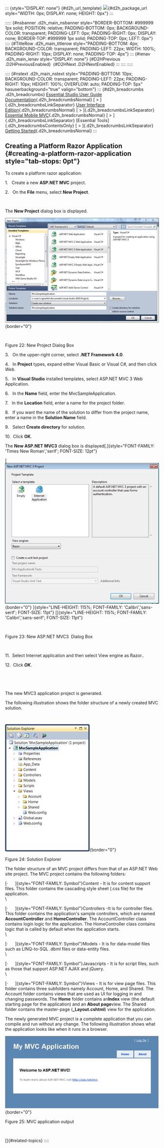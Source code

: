 ::: {style="DISPLAY: none"}
[](ms-xhelp:///?Id=d2h_url_template){#d2h_url_template} ![](!package_url!){#d2h_package_url style="WIDTH: 0px; DISPLAY: none; HEIGHT: 0px"}
:::

::::: {#nsbanner .d2h_main_nsbanner style="BORDER-BOTTOM: #999999 1px solid; POSITION: relative; PADDING-BOTTOM: 0px; BACKGROUND-COLOR: transparent; PADDING-LEFT: 0px; PADDING-RIGHT: 0px; DISPLAY: none; BORDER-TOP: #999999 1px solid; PADDING-TOP: 0px; LEFT: 0px"}
:::: {#TitleRow .d2h_main_titlerow style="PADDING-BOTTOM: 4px; BACKGROUND-COLOR: transparent; PADDING-LEFT: 22px; WIDTH: 100%; PADDING-RIGHT: 10px; DISPLAY: none; PADDING-TOP: 4px"}
::: {#ienav .d2h_main_ienav style="DISPLAY: none"}
[](ms-xhelp:///?Id=2d72519c-8d4c-4316-90a0-824c4435e488){#D2HPrevious .D2HPreviousEnabled}  [](ms-xhelp:///?Id=9c915c8a-492a-455e-9708-ae2c93191d6a){#D2HNext .D2HNextEnabled}
:::
::::
:::::

:::: {#nstext .d2h_main_nstext style="PADDING-BOTTOM: 10px; BACKGROUND-COLOR: transparent; PADDING-LEFT: 22px; PADDING-RIGHT: 10px; HEIGHT: 100%; OVERFLOW: auto; PADDING-TOP: 5px" hasuserbackground="true" valign="bottom"}
::: {#d2h_breadcrumbs .d2h_breadcrumbs}
[Essential Studio User Guide Documentation](ms-xhelp:///?Id=12457748-09e3-4d74-a240-8e049cedf030){.d2h_breadcrumbsNormal} [ \> ]{.d2h_breadcrumbsLinkSeparator} [User Interface Edition](ms-xhelp:///?Id=c29296b7-531c-413b-a0ec-488ca1f7f669){.d2h_breadcrumbsNormal} [ \> ]{.d2h_breadcrumbsLinkSeparator} [Essential Mobile MVC](ms-xhelp:///?Id=74df42e3-5434-4590-9be6-3ae2f911cbbc){.d2h_breadcrumbsNormal} [ \> ]{.d2h_breadcrumbsLinkSeparator} [Essential Tools]{.d2h_breadcrumbsContentsOnly} [ \> ]{.d2h_breadcrumbsLinkSeparator} [Getting Started](ms-xhelp:///?Id=07dff027-c96d-450f-9a9b-6037f838f4da){.d2h_breadcrumbsNormal}
:::

## Creating a Platform Razor Application {#creating-a-platform-razor-application style="tab-stops: 0pt"}

To create a platform razor application:

1.   Create a new **ASP.NET MVC** project.

2.   On the **File** menu, select **New Project**.

 

The **New Project** dialog box is displayed.

![Description: C:\\Users\\krishnarajd\\Desktop\\mvcapplication.png](ImagesExt/image103_26.jpg){border="0"}

 

Figure 22: New Project Dialog Box

3.   On the upper-right corner, select **.NET Framework 4.0**.

4.   In **Project** types, expand either Visual Basic or Visual C#, and then click *Web*.

5.   In **Visual Studio** installed templates, select ASP.NET MVC 3 Web Application.

6.   In the **Name** field, enter the MvcSampleApplication.

7.   In the **Location** field, enter a name for the project folder.

8.   If you want the name of the solution to differ from the project name, enter a name in the **Solution Name** field.

9.   Select **Create directory** for solution.

10.  Click **OK**.

The **New ASP.NET MVC3** dialog box is displayed[.]{style="FONT-FAMILY: 'Times New Roman','serif'; FONT-SIZE: 12pt"}

[ ![Description: C:\\Users\\krishnarajd\\Desktop\\Capture1.PNG](ImagesExt/image103_27.png){border="0"} ]{style="LINE-HEIGHT: 115%; FONT-FAMILY: 'Calibri','sans-serif'; FONT-SIZE: 11pt"} []{style="LINE-HEIGHT: 115%; FONT-FAMILY: 'Calibri','sans-serif'; FONT-SIZE: 11pt"}

 

Figure 23: New ASP.NET MVC3  Dialog Box

 

11.  Select Internet application and then select View engine as Razor..

12.  Click ***OK***.

 

 

The new MVC3 application project is generated.

The following illustration shows the folder structure of a newly created MVC solution.

 

![](ImagesExt/image103_28.jpg){border="0"}

Figure 24: Solution Explorer

The folder structure of an MVC project differs from that of an ASP.NET Web site project. The MVC project contains the following folders:

[·      ]{style="FONT-FAMILY: Symbol"}Content - It is for content support files. This folder contains the cascading style sheet (.css file) for the application.\
\

[·      ]{style="FONT-FAMILY: Symbol"}Controllers -It is for controller files. This folder contains the application\'s sample controllers, which are named **AccountController** and **HomeController**. The AccountController class contains login logic for the application. The HomeController class contains logic that is called by default when the application starts.\
\

[·      ]{style="FONT-FAMILY: Symbol"}Models - It is for data-model files such as LINQ-to-SQL .dbml files or data-entity files.\
\

[·      ]{style="FONT-FAMILY: Symbol"}Javascripts - It is for script files, such as those that support ASP.NET AJAX and jQuery.\
\

[·      ]{style="FONT-FAMILY: Symbol"}Views - It is for view page files. This folder contains three subfolders namely Account, Home, and Shared. The Account folder contains views that are used as UI for logging in and changing passwords. The **Home** folder contains an**Index** view (the default starting page for the application) and an **About page**view. The Shared folder contains the master-page (**\_Layout.cshtml**) view for the application.

The newly generated MVC project is a complete application that you can compile and run without any change. The following illustration shows what the application looks like when it runs in a browser.

![](ImagesExt/image103_14.jpg){border="0"} 

Figure 25: MVC application output

 

[]{#related-topics}
::::
